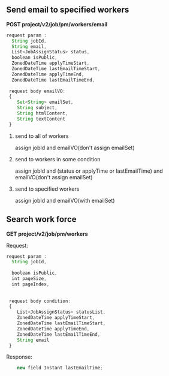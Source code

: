 ## Send email to specified workers

**POST project/v2/job/pm/workers/email**

```javascript
request param : 
  String jobId,
  String email,
  List<JobAssignStatus> status,
  boolean isPublic,
  ZonedDateTime applyTimeStart,
  ZonedDateTime lastEmailTimeStart,
  ZonedDateTime applyTimeEnd,
  ZonedDateTime lastEmailTimeEnd,
 
 request body emailVO: 
 {
    Set<String> emailSet,
    String subject,
    String htmlContent,
    String textContent
 }

```

1. send to all of workers

    assign jobId and emailVO(don't assign emailSet)

2. send to workers in some condition

    assign jobId and (status or applyTime or lastEmailTime) and emailVO(don't assign emailSet)

3. send to specified workers
    
    assign jobId and emailVO(with emailSet)

## Search work force

**GET project/v2/job/pm/workers**

Request:
```javascript
request param : 
  String jobId,
  
  boolean isPublic,
  int pageSize,
  int pageIndex,
  
 
 request body condition: 
 {
    List<JobAssignStatus> statusList,
    ZonedDateTime applyTimeStart,
    ZonedDateTime lastEmailTimeStart,
    ZonedDateTime applyTimeEnd,
    ZonedDateTime lastEmailTimeEnd,
    String email
 }

```

Response: 
```javascript
    new field Instant lastEmailTime;
```

